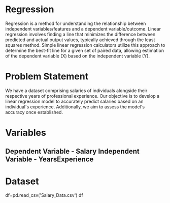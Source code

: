 # Regression
Regression is a method for understanding the relationship between independent variables/features and a dependent variable/outcome.
Linear regression involves finding a line that minimizes the difference between predicted and actual output values, typically achieved through the least squares method. Simple linear regression calculators utilize this approach to determine the best-fit line for a given set of paired data, allowing estimation of the dependent variable (X) based on the independent variable (Y).

# Problem Statement
We have a dataset comprising salaries of individuals alongside their respective years of professional experience. Our objective is to develop a linear regression model to accurately predict salaries based on an individual's experience. Additionally, we aim to assess the model's accuracy once established. 

# Variables
Dependent Variable - Salary
Independent Variable - YearsExperience
------------------------------- 

# Dataset
df=pd.read_csv('Salary_Data.csv')
df




